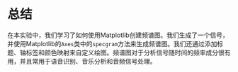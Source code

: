 # 总结

在本实验中，我们学习了如何使用Matplotlib创建频谱图。我们生成了一个信号，并使用Matplotlib的`Axes`类中的`specgram`方法来生成频谱图。我们还通过添加标题、轴标签和颜色映射来自定义绘图。频谱图对于分析信号随时间的频率成分很有用，并且常用于语音识别、音乐分析和音频信号处理。
